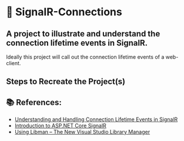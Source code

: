 # 🔗 SignalR-Connections

## A project to illustrate and understand the connection lifetime events in SignalR.

Ideally this project will call out the connection lifetime events of a web-client.

## Steps to Recreate the Project(s)



## 📚 References:

* [Understanding and Handling Connection Lifetime Events in SignalR](https://docs.microsoft.com/en-us/aspnet/signalr/overview/guide-to-the-api/handling-connection-lifetime-events)
* [Introduction to ASP.NET Core SignalR](https://docs.microsoft.com/en-us/aspnet/core/signalr/introduction?view=aspnetcore-5.0)
* [Using Libman – The New Visual Studio Library Manager](https://dotnetninja.net/2018/11/using-libman-the-new-visual-studio-library-manager/)